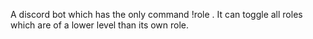A discord bot which has the only command !role <rolename>. 
It can toggle all roles which are of a lower level than its own role.
